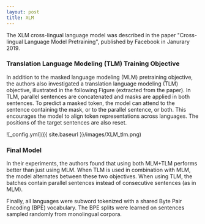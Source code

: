 ```yaml
---
layout: post
title: XLM
---
```


The XLM cross-lingual language model was described in the paper "Cross-lingual Language Model Pretraining", published by Facebook in Janurary 2019.

### Translation Language Modeling (TLM) Training Objective
In addition to the masked language modeling (MLM) pretraining objective, the authors also investigated a translation language modeling (TLM) objective, illustrated in the following Figure (extracted from the paper). In TLM, parallel sentences are concatenated and masks are applied in both sentences. To predict a masked token, the model can attend to the sentence containing the mask, or to the parallel sentence, or both. This encourages the model to align token representations across languages. The positions of the target sentences are also reset. 

![_config.yml]({{ site.baseurl }}/images/XLM_tlm.png)

### Final Model
In their experiments, the authors found that using both MLM+TLM performs better than just using MLM. When TLM is used in combination with MLM, the model alternates between these two objectives. When using TLM, the batches contain parallel sentences instead of consecutive sentences (as in MLM).

Finally, all languages were subword tokenized with a shared Byte Pair Encoding (BPE) vocabulary. The BPE splits were learned on sentences sampled randomly from monolingual corpora.
